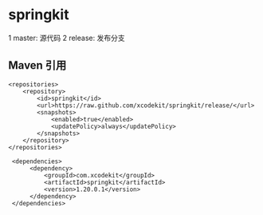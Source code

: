 # springkit
1 master:  源代码
2 release: 发布分支
## Maven 引用
 
    <repositories> 
        <repository>
            <id>springkit</id>
            <url>https://raw.github.com/xcodekit/springkit/release/</url>
            <snapshots>
                <enabled>true</enabled>
                <updatePolicy>always</updatePolicy>
            </snapshots> 
        </repository>
    </repositories> 
 
     <dependencies>
          <dependency>
              <groupId>com.xcodekit</groupId>
              <artifactId>springkit</artifactId>
              <version>1.20.0.1</version> 
          </dependency>
     </dependencies>
  
